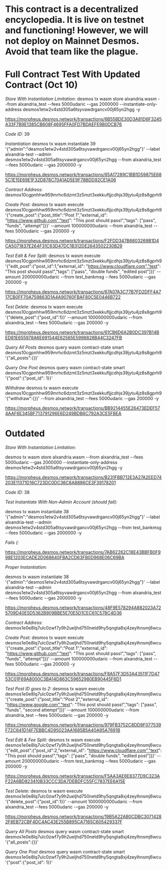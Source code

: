 # This contract is a decentralized encyclopedia. It is live on testnet and functioning! However, we will not deploy on Mainnet Desmos. Avoid that team like the plague.

# Full Contract Test With Updated Contract (Oct 10)
*Store With Instantiation Limitation:*
desmos tx wasm store alxandria.wasm --from alxandria_test --fees 5000udaric --gas 2000000 --instantiate-only-address desmos1etw2v4std305a6tsyvawdrgancv00j65yn2hgg -y

https://morpheus.desmos.network/transactions/6B55BDE30D3A81D6F3245A33F7B9E1385CB608F4695FFA0FD7BDAEFE9B0DCB76

*Code ID:*
39

*Instantiation*
desmos tx wasm instantiate 39 '{"admin":"desmos1etw2v4std305a6tsyvawdrgancv00j65yn2hgg"}' --label alxandria-test --admin desmos1etw2v4std305a6tsyvawdrgancv00j65yn2hgg --from alxandria_test --fees 5000udaric --gas 2000000 -y

https://morpheus.desmos.network/transactions/65A17289C1BB1D59875E685C1E15E69E1F32D878C70A1AD5E9F78BDD92CE1A06

*Contract Address:*
desmos10cgpnhhw959mrhc6dzmt3z5mzt3xekkufljjcdhjs39jytu4jz8s8gprh9

*Create Post:*
desmos tx wasm execute desmos10cgpnhhw959mrhc6dzmt3z5mzt3xekkufljjcdhjs39jytu4jz8s8gprh9 '{"create_post":{"post_title":"Post 1","external_id": "https://www.github.com","text": "This post should pass!","tags": ["pass", "funds", "attempt"]}}' --amount 100000000udaric --from alxandria_test --fees 5000udaric --gas 200000 -y

https://morpheus.desmos.network/transactions/F2FDD347B6603269B1D4CA5071837E264F31C63D47DC1B312DE2643502230B29

*Test Edit & Fee Split:*
desmos tx wasm execute desmos10cgpnhhw959mrhc6dzmt3z5mzt3xekkufljjcdhjs39jytu4jz8s8gprh9 '{"edit_post":{"post_id":1,"external_id": "https://www.cloudflare.com","text": "This post should pass!","tags": ["pass", "double funds", "edited post"]}}' --amount 200000000udaric --from test_bankmsg --fees 5000udaric --gas 200000 -y

https://morpheus.desmos.network/transactions/67A07A3C77B7FD2DFF4A717CB0FF70A759863D1A4A90760FBAF80C5E0446B722

*Test Delete:*
desmos tx wasm execute desmos10cgpnhhw959mrhc6dzmt3z5mzt3xekkufljjcdhjs39jytu4jz8s8gprh9 '{"delete_post":{"post_id":1}}' --amount 1000000000udaric --from alxandria_test --fees 5000udaric --gas 200000 -y

https://morpheus.desmos.network/transactions/61CB6D6A2B0DC397B14BED81E655978A6E691544E62565E5998828B44C3247FB

*Query All Posts*
desmos query wasm contract-state smart desmos10cgpnhhw959mrhc6dzmt3z5mzt3xekkufljjcdhjs39jytu4jz8s8gprh9 '{"all_posts":{}}'

*Query One Post*
desmos query wasm contract-state smart desmos10cgpnhhw959mrhc6dzmt3z5mzt3xekkufljjcdhjs39jytu4jz8s8gprh9 '{"post":{"post_id": 1}}'

*Withdraw*
desmos tx wasm execute desmos10cgpnhhw959mrhc6dzmt3z5mzt3xekkufljjcdhjs39jytu4jz8s8gprh9 '{"withdraw":{}}' --from alxandria_test --fees 5000udaric --gas 200000 -y

https://morpheus.desmos.network/transactions/BB9214455E26473EDEF574AAF6E345BF713791296E6D249BDB6C792A3CE5FBEA

# Outdated
*Store With Instantiation Limitation:*

desmos tx wasm store alxandria.wasm --from alxandria_test --fees 5000udaric --gas 2000000 --instantiate-only-address desmos1etw2v4std305a6tsyvawdrgancv00j65yn2hgg -y

https://morpheus.desmos.network/transactions/B231FBB712E3A27A2EED74203E11371D16C723DC0DC36C6A8886CE3F39178201

*Code ID:*
38

*Test Instantiate With Non-Admin Account (should fail):*

desmos tx wasm instantiate 38 '{"admin":"desmos1etw2v4std305a6tsyvawdrgancv00j65yn2hgg"}' --label alxandria-test --admin desmos1etw2v4std305a6tsyvawdrgancv00j65yn2hgg --from test_bankmsg --fees 5000udaric --gas 2000000 -y

*Fails (:*

https://morpheus.desmos.network/transactions/7AB62262C18E43BBFB0F998E1203ECADE2D068640FBA2CD63FB0D968E06C69BA

*Proper Instantiation:*

desmos tx wasm instantiate 38 '{"admin":"desmos1etw2v4std305a6tsyvawdrgancv00j65yn2hgg"}' --label alxandria-test --admin desmos1etw2v4std305a6tsyvawdrgancv00j65yn2hgg --from alxandria_test --fees 5000udaric --gas 2000000 -y

https://morpheus.desmos.network/transactions/48F9E578294A882023A725709D40E5D5362B909BBE5E70E5D1CEC61C578C4D36

*Contract Address:*
desmos1e0e8lq7ulc0zwf7y9h2ueljhd750netd9hy5qngta8xj4zeylhnsmj6wcu

*Create Post:*
desmos tx wasm execute desmos1e0e8lq7ulc0zwf7y9h2ueljhd750netd9hy5qngta8xj4zeylhnsmj6wcu '{"create_post":{"post_title":"Post 1","external_id": "https://www.github.com","text": "This post should pass!","tags": ["pass", "funds", "attempt"]}}' --amount 100000000udaric --from alxandria_test --fees 5000udaric --gas 200000 -y

https://morpheus.desmos.network/transactions/F8A57F3D53A43511F7D4753C01F69A8000C3BA14D863C59652980EB90445F6D1

*Test Post ID goes to 2:*
desmos tx wasm execute desmos1e0e8lq7ulc0zwf7y9h2ueljhd750netd9hy5qngta8xj4zeylhnsmj6wcu '{"create_post":{"post_title":"Post 2","external_id": "https://www.google.com","text": "This post should pass!","tags": ["pass", "funds", "second attempt"]}}' --amount 100000000udaric --from alxandria_test --fees 5000udaric --gas 200000 -y

https://morpheus.desmos.network/transactions/979FB3752C8DD9F077539F72C641D14F7EBBC4D95023AA1685B5A40A95A7691B

*Test Edit & Fee Split:*
desmos tx wasm execute desmos1e0e8lq7ulc0zwf7y9h2ueljhd750netd9hy5qngta8xj4zeylhnsmj6wcu '{"edit_post":{"post_id":2,"external_id": "https://www.cloudflare.com","text": "This post should pass!","tags": ["pass", "double funds", "edited post"]}}' --amount 200000000udaric --from test_bankmsg --fees 5000udaric --gas 200000 -y

https://morpheus.desmos.network/transactions/F5AA3AE6E8377D9C323AF22A6BD823410B33CCC3DA7DEBDFC55FC7837EE6A15E

*Test Delete:*
desmos tx wasm execute desmos1e0e8lq7ulc0zwf7y9h2ueljhd750netd9hy5qngta8xj4zeylhnsmj6wcu '{"delete_post":{"post_id":1}}' --amount 1000000000udaric --from alxandria_test --fees 5000udaric --gas 200000 -y

https://morpheus.desmos.network/transactions/19B5A22AB0CDBC30714282F8EB72CBF4DC4AC43E255B895CA7165C605429337F

*Query All Posts*
desmos query wasm contract-state smart desmos1e0e8lq7ulc0zwf7y9h2ueljhd750netd9hy5qngta8xj4zeylhnsmj6wcu '{"all_posts":{}}'

*Query One Post*
desmos query wasm contract-state smart desmos1e0e8lq7ulc0zwf7y9h2ueljhd750netd9hy5qngta8xj4zeylhnsmj6wcu '{"post":{"post_id": 1}}'
